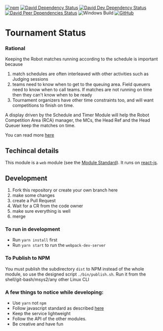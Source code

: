 [![npm](https://img.shields.io/npm/v/@first-lego-league/tournament-status.svg)](https://www.npmjs.com/package/@first-lego-league/tournament-status)
[![David Dependency Status](https://david-dm.org/FirstLegoLeague/tournament-status.svg)](https://david-dm.org/FirstLegoLeague/tournament-status)
[![David Dev Dependency Status](https://david-dm.org/FirstLegoLeague/tournament-status/dev-status.svg)](https://david-dm.org/FirstLegoLeague/tournament-status#info=devDependencies)
[![David Peer Dependencies Status](https://david-dm.org/FirstLegoLeague/tournament-status/peer-status.svg)](https://david-dm.org/FirstLegoLeague/tournament-status?type=peer)
![Windows Build](https://img.shields.io/static/v1.svg?label=build&message=missing&color=red&logo=windows&logoColor=9cf)
[![GitHub](https://img.shields.io/github/license/FirstLegoLeague/tournament-status.svg)](https://github.com/FirstLegoLeague/tournament-status/blob/master/LICENSE)


# Tournament Status

### Rational
Keeping the Robot matches running according to the schedule is important because
1. match schedules are often interleaved with other activities such as Judging sessions
1. teams need to know when to get to the queuing area. Field queuers need to know when to call teams. If matches are not running on time then they can't know when to be ready
1. Tournament organizers have other time constraints too, and will want competitions to finish on time.

A display driven by the Schedule and Timer Module will help the Robot Competition Area (RCA) manager, the MCs, the Head Ref and the Head Queuer keep the matches on time.

You can read more [here](rga-status.md)

## Techincal details
This module is a `web` module (see the [Module Standard](https://github.com/FirstLegoLeague/architecture/blob/master/module-standard/v1.0-SNAPSHOT.md)). It runs on [react-js](https://reactjs.org/).

## Development
1. Fork this repository or create your own branch here
2. make some changes
3. create a Pull Request
4. Wait for a CR from the code owner
5. make sure everything is well
6. merge

### To run in development
* Run `yarn install` first
* Run `yarn start` to run the `webpack-dev-server`

### To Publish to NPM
You must publish the subdirectory `dist` to NPM instead of the whole module, so use the designed script `./bin/publish.sh`. Run it from the shell/git-bash/msys2/any other Linux CLI

### A few things to notice while developing:
* Use `yarn` not `npm`
* Follow javascript standard as described [here](https://standardjs.com/)
* Keep the service lightweight
* Follow the API of the other modules.
* Be creative and have fun
